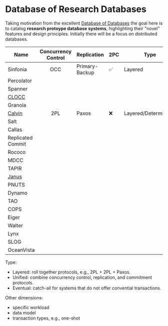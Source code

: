 # Database of Research Databases

Taking motivation from the excellent [Database of Databases](https://dbdb.io/) the goal here is to catalog **research protoype database systems**, highlighting their "novel" features and design principles.
Initially there will be a focus on distributed databases. 

| Name        | Concurrency Control | Replication | 2PC        | Type       | Clocks     |
| ----------- | :-----------:       | ----------- |----------- |----------- |----------- |
| Sinfonia    | OCC                 |    Primary-Backup         | ✅ | Layered| ?|
| Percolator  |
| Spanner ||||||
| [CLOCC](https://github.com/jackwaudby/dbordb/blob/main/clocc.md) ||||||
| Granola ||||||
| [Calvin](https://github.com/jackwaudby/dbordb/blob/main/calvin.md) | 2PL | Paxos | ❌ |Layered/Deterministic| ? |
| Salt ||||||
| Callas ||||||
| Replicated Commit ||||||
| Rococo ||||||
| MDCC ||||||
| TAPIR ||||||
| [Janus](https://github.com/jackwaudby/dbordb/blob/main/janus.md) ||||||
| PNUTS ||||||
| Dynamo ||||||
| TAO ||||||
| COPS ||||||
| Eiger ||||||
| Walter  ||||||
| Lynx ||||||
| SLOG ||||||
| OceanVista ||||||

Type:
+ Layered: roll together protocols, e.g., 2PL + 2PL + Paxos. 
+ Unified: combine concurrency control, replication, and commitment protocols.
+ Eventual: catch-all for systems that do not offer convential transactions.

Other dimensions:
+ specific workload 
+ data model
+ transaction types, e.g., one-shot
 

